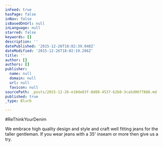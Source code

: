 ```yaml
---
inFeed: true
hasPage: false
inNav: false
isBasedOnUrl: null
inLanguage: null
starred: false
keywords: []
description: ''
datePublished: '2015-12-26T18:02:39.048Z'
dateModified: '2015-12-26T18:02:19.286Z'
title: ''
author: []
authors: []
publisher:
  name: null
  domain: null
  url: null
  favicon: null
sourcePath: _posts/2015-12-26-e18de83f-8d88-4537-b2b0-3ca5d06f7888.md
published: true
_type: Blurb

---
```

\#ReThinkYourDenim

We embrace high quality design and style and craft well fitting jeans for the taller gentleman.  If you wear jeans with a 35' inseam or more then give us a try.